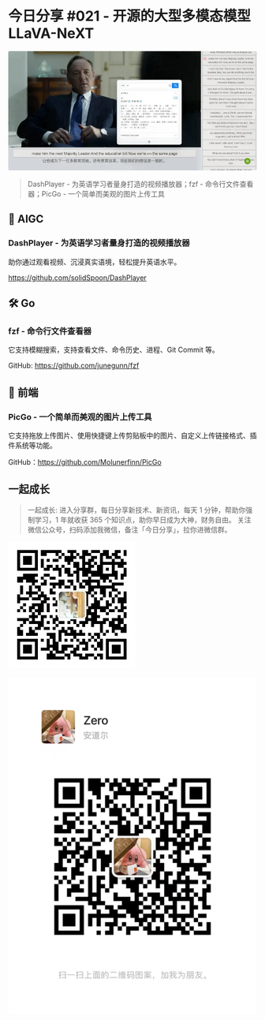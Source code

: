# 今日分享 #021 - 开源的大型多模态模型 LLaVA-NeXT

![](./images/2024.05.21_dashplayer.png )

> DashPlayer - 为英语学习者量身打造的视频播放器；fzf - 命令行文件查看器；PicGo - 一个简单而美观的图片上传工具

## 🤖 AIGC

### DashPlayer - 为英语学习者量身打造的视频播放器

助你通过观看视频、沉浸真实语境，轻松提升英语水平。

https://github.com/solidSpoon/DashPlayer

## 🛠 Go

### fzf - 命令行文件查看器

它支持模糊搜索，支持查看文件、命令历史、进程、Git Commit 等。

GitHub: https://github.com/junegunn/fzf

## 📘 前端

### PicGo - 一个简单而美观的图片上传工具

它支持拖放上传图片、使用快捷键上传剪贴板中的图片、自定义上传链接格式、插件系统等功能。

GitHub：https://github.com/Molunerfinn/PicGo

## 一起成长

> 一起成长: 进入分享群，每日分享新技术、新资讯，每天 1 分钟，帮助你强制学习，1 年就收获 365 个知识点，助你早日成为大神，财务自由。
关注微信公众号，扫码添加我微信，备注「今日分享」，拉你进微信群。

![](./images/WeChat-Public-Account-QRCode.png)

![](./images/WeChat-QRCode.png)
